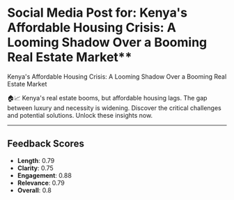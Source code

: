 # Social Media Post for: Kenya's Affordable Housing Crisis: A Looming Shadow Over a Booming Real Estate Market**

Kenya's Affordable Housing Crisis: A Looming Shadow Over a Booming Real Estate Market

🏠📈 Kenya's real estate booms, but affordable housing lags.  The gap between luxury and necessity is widening.  Discover the critical challenges and potential solutions. Unlock these insights now.

---

## Feedback Scores
- **Length**: 0.79
- **Clarity**: 0.75
- **Engagement**: 0.88
- **Relevance**: 0.79
- **Overall**: 0.8
